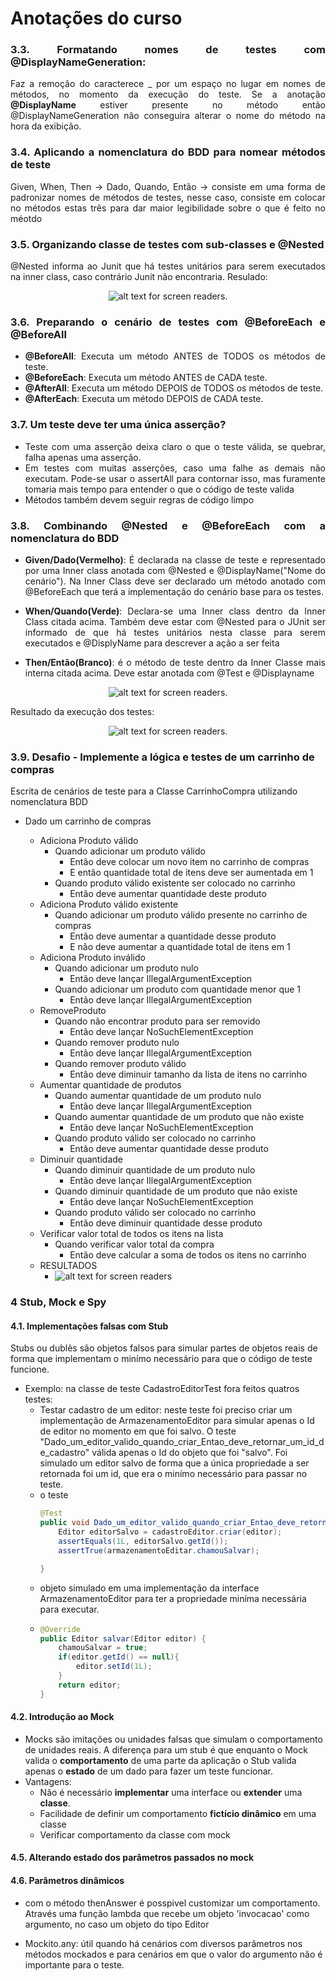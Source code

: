 <div style="text-align: justify">

# Anotações do curso
### 3.3. Formatando nomes de testes com @DisplayNameGeneration: 
Faz a remoção do caracterece _ 
por um espaço no lugar em nomes de métodos, no momento da execução do teste. Se a anotação **@DisplayName**
estiver presente no método então @DisplayNameGeneration não conseguira alterar o nome do método na hora da exibição.


### 3.4. Aplicando a nomenclatura do BDD para nomear métodos de teste

Given, When, Then -> Dado, Quando, Então -> consiste em uma forma de padronizar nomes de métodos 
de testes, nesse caso, consiste em colocar no métodos estas três para dar maior legibilidade sobre
o que é feito no méotdo

### 3.5. Organizando classe de testes com sub-classes e @Nested

@Nested informa ao Junit que há testes unitários para serem executados na inner class, caso contrário Junit não encontraria. Resulado: 

<center>

![alt text for screen readers](/3_5_.png "Text to show on mouseover").

</center>

### 3.6. Preparando o cenário de testes com @BeforeEach e @BeforeAll

- **@BeforeAll**: Executa um método ANTES de TODOS os métodos de teste.
- **@BeforeEach**: Executa um método ANTES de CADA teste.
- **@AfterAll**: Executa um método DEPOIS de TODOS os métodos de teste.
- **@AfterEach**: Executa um método DEPOIS de CADA teste.

### 3.7. Um teste deve ter uma única asserção?

- Teste com uma asserção deixa claro o que o teste válida, se quebrar, falha apenas uma asserção.
- Em testes com muitas asserções, caso uma falhe as demais não executam. Pode-se usar o assertAll para contornar isso,
mas furamente tomaria mais tempo para entender o que o código de teste valida
- Métodos também devem seguir regras de código limpo

### 3.8. Combinando @Nested e @BeforeEach com a nomenclatura do BDD

- **Given/Dado(Vermelho)**: É declarada na classe de teste e representado por uma Inner class anotada com @Nested e @DisplayName("Nome do cenário"). Na Inner Class deve 
ser declarado um método anotado com @BeforeEach que terá a implementação do cenário base para os testes.

- **When/Quando(Verde)**: Declara-se uma Inner class dentro da Inner Class citada acima. Também deve estar com @Nested
para o JUnit ser informado de que há testes unitários nesta classe para serem executados e @DisplyName para descrever 
a ação a ser feita 

- **Then/Então(Branco)**: é o método de teste dentro da Inner Classe mais interna citada acima. Deve estar anotada com @Test
e @Displayname

<center>

![alt text for screen readers](/3_8_.png "Text to show on mouseover").

</center>

Resultado da execução dos testes:

<center>

![alt text for screen readers](/3_8_1.png "Text to show on mouseover").

</center>

</div>

### 3.9. Desafio - Implemente a lógica e testes de um carrinho de compras

Escrita de cenários de teste para a Classe CarrinhoCompra utilizando nomenclatura BDD
- Dado um carrinho de compras

  - Adiciona Produto válido
    - Quando adicionar um produto válido
      - Então deve colocar um novo item no carrinho de compras
      - E então quantidade total de itens deve ser aumentada em 1
    - Quando produto válido existente ser colocado no carrinho
      - Então deve aumentar quantidade deste produto
  - Adiciona Produto válido existente
    - Quando adicionar um produto válido presente no carrinho de compras
      - Então deve aumentar a quantidade desse produto
      - E não deve aumentar a quantidade total de itens em 1
  - Adiciona Produto inválido
    - Quando adicionar um produto nulo
      - Então deve lançar IllegalArgumentException
    - Quando adicionar um produto com quantidade menor que 1
      - Então deve lançar IllegalArgumentException
  - RemoveProduto    
    - Quando não encontrar produto para ser removido
      - Então deve lançar NoSuchElementException
    - Quando remover produto nulo
      - Então deve lançar IllegalArgumentException
    - Quando remover produto válido
      - Então deve diminuir tamanho da lista de itens no carrinho
  - Aumentar quantidade de produtos
    - Quando aumentar quantidade de um produto nulo
      - Então deve lançar IllegalArgumentException
    - Quando aumentar quantidade de um produto que não existe
      - Então deve lançar NoSuchElementException
    - Quando produto válido ser colocado no carrinho
      - Então deve aumentar quantidade desse produto
  - Diminuir quantidade
    - Quando diminuir quantidade de um produto nulo
      - Então deve lançar IllegalArgumentException
    - Quando diminuir quantidade de um produto que não existe
      - Então deve lançar NoSuchElementException
    - Quando produto válido ser colocado no carrinho
      - Então deve diminuir quantidade desse produto
  - Verificar valor total de todos os itens na lista
    - Quando verificar valor total da compra
      - Então deve calcular a soma de todos os itens no carrinho
  - RESULTADOS
    - ![alt text for screen readers](/3_9_.png "Text to show on mouseover")


### 4 Stub, Mock e Spy

#### 4.1. Implementações falsas com Stub

Stubs ou dublês são objetos falsos para simular partes de objetos reais de forma que 
implementam o minímo necessário para que o código de teste funcione. 
- Exemplo: na classe de teste CadastroEditorTest fora feitos quatros testes:
  - Testar cadastro de um editor: neste teste foi preciso criar um implementação de ArmazenamentoEditor para simular
apenas o Id de editor no momento em que foi salvo. O teste "Dado_um_editor_valido_quando_criar_Entao_deve_retornar_um_id_de_cadastro"
válida apenas o Id do objeto que foi "salvo". Foi simulado um editor salvo de forma que a única propriedade a ser retornada
foi um id, que era o minímo necessário para passar no teste.
  - o teste
    ````java
    @Test
    public void Dado_um_editor_valido_quando_criar_Entao_deve_retornar_um_id_de_cadastro(){
        Editor editorSalvo = cadastroEditor.criar(editor);
        assertEquals(1L, editorSalvo.getId());
        assertTrue(armazenamentoEditar.chamouSalvar);

    }        
    ````
  - objeto simulado em uma implementação da interface ArmazenamentoEditor para ter a propriedade miníma necessária para executar.
  - ````java
    @Override
    public Editor salvar(Editor editor) {
        chamouSalvar = true;
        if(editor.getId() == null){
            editor.setId(1L);
        }
        return editor;
    }  
    ````
    
#### 4.2. Introdução ao Mock

- Mocks são imitações ou unidades falsas que simulam o comportamento de unidades reais.
A diferença para um stub é que enquanto o Mock valida o **comportamento** de uma parte
da aplicação o Stub valida apenas o **estado** de um dado para fazer um teste funcionar.
- Vantagens:
  - Não é necessário **implementar** uma interface ou **extender** uma **classe**.
  - Facilidade de definir um comportamento **fictício dinâmico** em uma classe
  - Verificar comportamento da classe com mock

#### 4.5. Alterando estado dos parâmetros passados no mock

#### 4.6. Parâmetros dinâmicos

- com o método thenAnswer é posspivel customizar um comportamento. Através uma função lambda que recebe
um objeto 'invocacao' como argumento, no caso um objeto do tipo Editor 

- Mockito.any: útil quando há cenários com diversos parâmetros nos métodos mockados e para cenários
em que o valor do argumento não é importante para o teste.